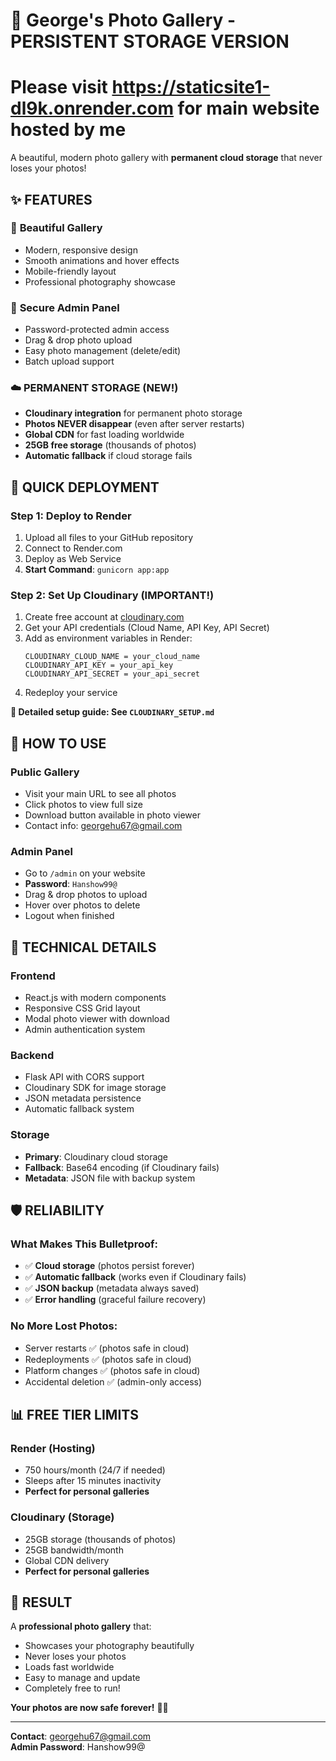 # 📸 George's Photo Gallery - PERSISTENT STORAGE VERSION

# Please visit https://staticsite1-dl9k.onrender.com for main website hosted by me

A beautiful, modern photo gallery with **permanent cloud storage** that never loses your photos!

## ✨ FEATURES

### 🎨 **Beautiful Gallery**
- Modern, responsive design
- Smooth animations and hover effects
- Mobile-friendly layout
- Professional photography showcase

### 🔐 **Secure Admin Panel**
- Password-protected admin access
- Drag & drop photo upload
- Easy photo management (delete/edit)
- Batch upload support

### ☁️ **PERMANENT STORAGE** (NEW!)
- **Cloudinary integration** for permanent photo storage
- **Photos NEVER disappear** (even after server restarts)
- **Global CDN** for fast loading worldwide
- **25GB free storage** (thousands of photos)
- **Automatic fallback** if cloud storage fails

## 🚀 QUICK DEPLOYMENT

### **Step 1: Deploy to Render**
1. Upload all files to your GitHub repository
2. Connect to Render.com
3. Deploy as Web Service
4. **Start Command**: `gunicorn app:app`

### **Step 2: Set Up Cloudinary (IMPORTANT!)**
1. Create free account at [cloudinary.com](https://cloudinary.com)
2. Get your API credentials (Cloud Name, API Key, API Secret)
3. Add as environment variables in Render:
   ```
   CLOUDINARY_CLOUD_NAME = your_cloud_name
   CLOUDINARY_API_KEY = your_api_key
   CLOUDINARY_API_SECRET = your_api_secret
   ```
4. Redeploy your service

**📖 Detailed setup guide: See `CLOUDINARY_SETUP.md`**

## 🎯 HOW TO USE

### **Public Gallery**
- Visit your main URL to see all photos
- Click photos to view full size
- Download button available in photo viewer
- Contact info: georgehu67@gmail.com

### **Admin Panel**
- Go to `/admin` on your website
- **Password**: `Hanshow99@`
- Drag & drop photos to upload
- Hover over photos to delete
- Logout when finished

## 🔧 TECHNICAL DETAILS

### **Frontend**
- React.js with modern components
- Responsive CSS Grid layout
- Modal photo viewer with download
- Admin authentication system

### **Backend**
- Flask API with CORS support
- Cloudinary SDK for image storage
- JSON metadata persistence
- Automatic fallback system

### **Storage**
- **Primary**: Cloudinary cloud storage
- **Fallback**: Base64 encoding (if Cloudinary fails)
- **Metadata**: JSON file with backup system

## 🛡️ RELIABILITY

### **What Makes This Bulletproof:**
- ✅ **Cloud storage** (photos persist forever)
- ✅ **Automatic fallback** (works even if Cloudinary fails)
- ✅ **JSON backup** (metadata always saved)
- ✅ **Error handling** (graceful failure recovery)

### **No More Lost Photos:**
- Server restarts ✅ (photos safe in cloud)
- Redeployments ✅ (photos safe in cloud)
- Platform changes ✅ (photos safe in cloud)
- Accidental deletion ✅ (admin-only access)

## 📊 FREE TIER LIMITS

### **Render (Hosting)**
- 750 hours/month (24/7 if needed)
- Sleeps after 15 minutes inactivity
- **Perfect for personal galleries**

### **Cloudinary (Storage)**
- 25GB storage (thousands of photos)
- 25GB bandwidth/month
- Global CDN delivery
- **Perfect for personal galleries**

## 🎉 RESULT

A **professional photo gallery** that:
- Showcases your photography beautifully
- Never loses your photos
- Loads fast worldwide
- Easy to manage and update
- Completely free to run!

**Your photos are now safe forever!** 📸✨

---

**Contact**: georgehu67@gmail.com  
**Admin Password**: Hanshow99@

